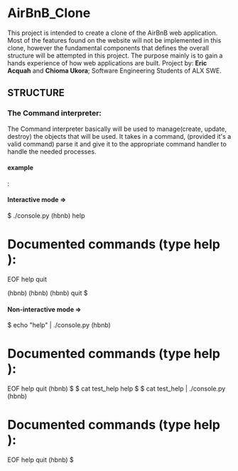 <h1>AirBnB_Clone</h1>

<p>This project is intended to create a clone of the AirBnB web application.
Most of the features found on the website will not be implemented in this clone,
however the fundamental components that defines the overall structure will be attempted
in this project. The purpose mainly is to gain a hands experience of how web applications
are built. Project by: <strong>Eric Acquah</strong> and <strong>Chioma Ukora</strong>;
Software Engineering Students of ALX SWE.
</p>

<h2>STRUCTURE</h2>

<h3>The Command interpreter:</h3>

<p1>
The Command interpreter basically will be used to manage(create, update, destroy) the objects that will
be used. It takes in a command, (provided it's a valid command) parse it and give it to the appropriate
command handler to handle the needed processes.

<h4>example</h4>:

<h4>Interactive mode =></h4>
$ ./console.py
(hbnb) help

Documented commands (type help <topic>):
========================================
EOF  help  quit

(hbnb)
(hbnb)
(hbnb) quit
$

<h4>Non-interactive mode =></h4>
$ echo "help" | ./console.py
(hbnb)

Documented commands (type help <topic>):
========================================
EOF  help  quit
(hbnb)
$
$ cat test_help
help
$
$ cat test_help | ./console.py
(hbnb)

Documented commands (type help <topic>):
========================================
EOF  help  quit
(hbnb)
$
</p1>
